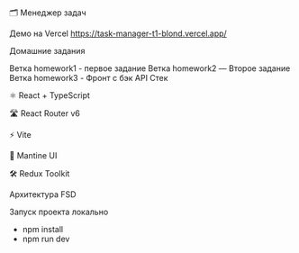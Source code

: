 🗂️ Менеджер задач

Демо на Vercel
https://task-manager-t1-blond.vercel.app/

Домашние задания

Ветка homework1 - первое задание
Ветка homework2 — Второе задание
Ветка homework3 - Фронт с бэк API
Стек

⚛️ React + TypeScript

🛣️ React Router v6

⚡ Vite

🎨 Mantine UI

🛠️ Redux Toolkit

Архитектура FSD

Запуск проекта локально

- npm install
- npm run dev 
